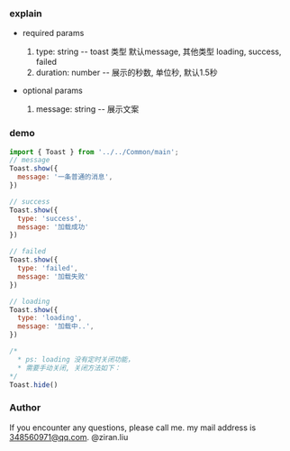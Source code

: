 
### explain

* required params
  1. type: string  -- toast 类型 默认message, 其他类型 loading, success, failed
  2. duration: number -- 展示的秒数, 单位秒, 默认1.5秒

* optional params
  1. message: string  -- 展示文案

### demo

```js
import { Toast } from '../../Common/main';
// message
Toast.show({
  message: '一条普通的消息',
})

// success
Toast.show({
  type: 'success',
  message: '加载成功'
})

// failed
Toast.show({
  type: 'failed',
  message: '加载失败'
})

// loading
Toast.show({
  type: 'loading',
  message: '加载中..',
})

/*
  * ps: loading 没有定时关闭功能，
  * 需要手动关闭, 关闭方法如下：
*/ 
Toast.hide()

```

### Author
If you encounter any questions, please call me. 
my mail address is 348560971@qq.com.
@ziran.liu
